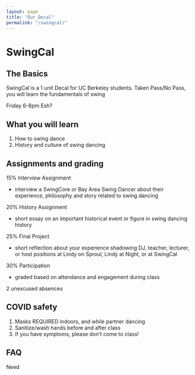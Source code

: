 ```yaml
---
layout: page
title: "Our Decal"
permalink: "/swingcal/"
---
```


# SwingCal

## The Basics

SwingCal is a 1 unit Decal for UC Berkeley students.  Taken Pass/No Pass, you will learn the fundamentals of swing

Friday 6-8pm
Esh?

## What you will learn
1. How to swing dance
2. History and culture of swing dancing


## Assignments and grading
15% Interview Assignment
- interview a SwingCore or Bay Area Swing Dancer about their experience, philosophy and story related to swing dancing

20% History Assignment
- short essay on an important historical event or figure in swing dancing history

25% Final Project
- short reflection about your experience shadowing DJ, teacher, lecturer, or host positions at Lindy on Sproul, Lindy at Night, or at SwingCal

30% Participation
- graded based on attendance and engagement during class

2 unexcused absences


## COVID safety
1. Masks REQUIRED indoors, and while partner dancing
2. Sanitize/wash hands before and after class
3. If you have symptoms, please don’t come to class!

## FAQ

Need
